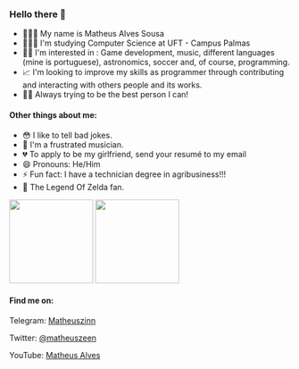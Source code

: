 ### Hello there 👋

- 👨🏿‍🦱 My name is Matheus Alves Sousa
- 👨🏿‍🎓 I'm studying Computer Science at UFT - Campus Palmas
- 👍🏿 I'm interested in : Game development, music, different languages (mine is portuguese), astronomics, soccer and, of course, programming.
- 📈 I'm looking to improve my skills as programmer through contributing and interacting with others people and its works.
- ✊🏿 Always trying to be the best person I can!

#### Other things about me:

- 😳 I like to tell bad jokes. 
- 🎸 I'm a frustrated musician. 
- 💔 To apply to be my girlfriend, send your resumé to my email
- 😄 Pronouns: He/Him
- ⚡ Fun fact: I have a technician degree in agribusiness!!!
- 🧝 The Legend Of Zelda fan.

<div>
<img height="150em" src="https://github-readme-stats.vercel.app/api?username=matheuszinn&show_icons=true&theme=dark&include_all_commits=true&count_private=true" />
<img height="150em" src="https://github-readme-stats.vercel.app/api/top-langs/?username=matheuszinn&layout=compact&langs_count=16&theme=dark" />
</div>

#### Find me on: 

Telegram: [Matheuszinn](https://t.me/Matheuszinn)

Twitter: [@matheuszeen](https://www.twitter.com/matheuszenn)

YouTube: [Matheus Alves](https://www.youtube.com/channel/UCEnbhRA3ugq_8yazvxXVgCw)
<!--
**matheuszinn/matheuszinn** is a ✨ _special_ ✨ repository because its `README.md` (this file) appears on your GitHub profile.

Here are some ideas to get you started:

- 🔭 I’m currently working on ...
- 🌱 I’m currently learning ...
- 👯 I’m looking to collaborate on ...
- 🤔 I’m looking for help with ...
- 💬 Ask me about ...
- 📫 How to reach me: ...
- 😄 Pronouns: ...
- ⚡ Fun fact: ...
-->
